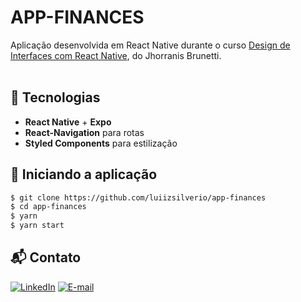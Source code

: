 # APP-FINANCES

Aplicação desenvolvida em React Native durante o curso [Design de Interfaces com React Native](https://www.udemy.com/course/design-de-interfaces-com-react-native/), do Jhorranis Brunetti.<br />
<br/>

## 🚀 Tecnologias

- __React Native__ + __Expo__
- __React-Navigation__ para rotas
- __Styled Components__ para estilização


## 🚗 Iniciando a aplicação
```bash
$ git clone https://github.com/luiizsilverio/app-finances
$ cd app-finances
$ yarn
$ yarn start
```

## 📬 Contato

[![LinkedIn](https://img.shields.io/badge/LinkedIn-0077B5?style=for-the-badge&logo=linkedin&logoColor=white)](https://www.linkedin.com/in/luiz-s-de-oliveira-6b6067210)
[![E-mail](https://img.shields.io/badge/Gmail-D14836?style=for-the-badge&logo=gmail&logoColor=white)](mailto:luiiz.silverio@gmail.com)

